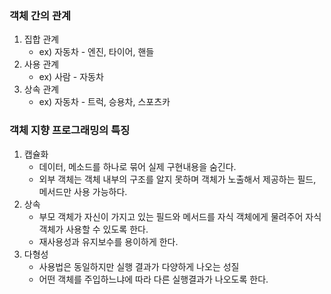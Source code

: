 ### 객체 간의 관계
1. 집합 관계
   - ex) 자동차 - 엔진, 타이어, 핸들
2. 사용 관계
   - ex) 사람 - 자동차
3. 상속 관계
   - ex) 자동차 - 트럭, 승용차, 스포츠카

### 객체 지향 프로그래밍의 특징
1. 캡슐화
    - 데이터, 메소드를 하나로 묶어 실제 구현내용을 숨긴다.
    - 외부 객체는 객체 내부의 구조를 알지 못하며 객체가 노출해서 제공하는 필드, 메서드만 사용 가능하다.
2. 상속
   - 부모 객체가 자신이 가지고 있는 필드와 메서드를 자식 객체에게 물려주어 자식객체가 사용할 수 있도록 한다.
   - 재사용성과 유지보수를 용이하게 한다.
3. 다형성
   - 사용법은 동일하지만 실행 결과가 다양하게 나오는 성질
   - 어떤 객체를 주입하느냐에 따라 다른 실행결과가 나오도록 한다.
 
###